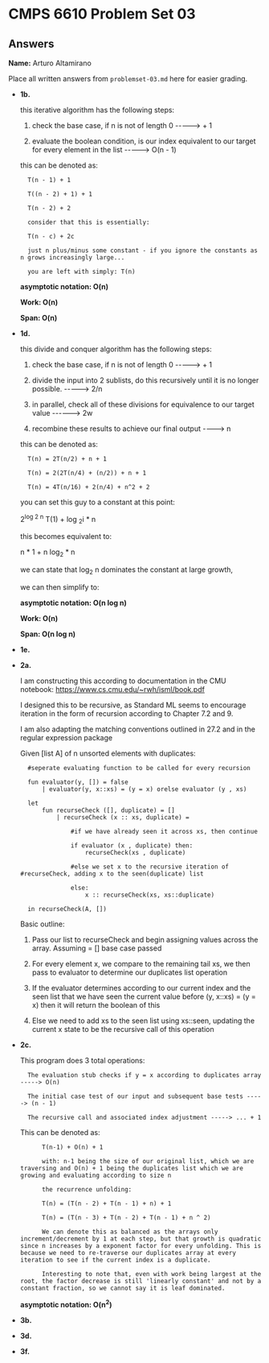 # CMPS 6610 Problem Set 03
## Answers

**Name:** Arturo Altamirano


Place all written answers from `problemset-03.md` here for easier grading.

- **1b.**

    this iterative algorithm has the following steps: 

    1. check the base case, if n is not of length 0 -----> + 1

    2. evaluate the boolean condition, is our index equivalent to our
       target for every element in the list  -----> O(n - 1)

    this can be denoted as: 

        T(n - 1) + 1

        T((n - 2) + 1) + 1 

        T(n - 2) + 2

        consider that this is essentially: 

        T(n - c) + 2c

        just n plus/minus some constant - if you ignore the constants as n grows increasingly large...
        
        you are left with simply: T(n)

    **asymptotic notation: O(n)**

    **Work: O(n)**

    **Span: O(n)**


- **1d.**

    this divide and conquer algorithm has the following steps: 

    1. check the base case, if n is not of length 0 -----> + 1

    2. divide the input into 2 sublists, do this recursively until it is 
       no longer possible. -----> 2/n

    3. in parallel, check all of these divisions for equivalence to our 
       target value ------> 2w
    
    4. recombine these results to achieve our final output ----> n

    this can be denoted as: 

        T(n) = 2T(n/2) + n + 1

        T(n) = 2(2T(n/4) + (n/2)) + n + 1

        T(n) = 4T(n/16) + 2(n/4) + n^2 + 2

    you can set this guy to a constant at this point:

    2<sup>log 2 n</sup> T(1) + log <sub>2</sub>i * n

    this becomes equivalent to:

    n * 1 + n log<sub>2</sub> * n

    we can state that log<sub>2</sub> n dominates the constant at large growth,
         
    we can then simplify to:

    **asymptotic notation: O(n log n)**

    **Work: O(n)**

    **Span: O(n log n)**

- **1e.**

    



    


- **2a.**

    I am constructing this according to documentation in the CMU notebook: https://www.cs.cmu.edu/~rwh/isml/book.pdf

    I designed this to be recursive, as Standard ML seems to encourage iteration in the form of recursion according to Chapter 7.2 and 9.

    I am also adapting the matching conventions outlined in 27.2 and in the regular expression package

    Given [list A] of n unsorted elements with duplicates:

        #seperate evaluating function to be called for every recursion

        fun evaluator(y, []) = false
            | evaluator(y, x::xs) = (y = x) orelse evaluator (y , xs)
        
        let 
            fun recurseCheck ([], duplicate) = []
                | recurseCheck (x :: xs, duplicate) = 

                    #if we have already seen it across xs, then continue 

                    if evaluator (x , duplicate) then:
                        recurseCheck(xs , duplicate)

                    #else we set x to the recursive iteration of #recurseCheck, adding x to the seen(duplicate) list

                    else:
                        x :: recurseCheck(xs, xs::duplicate)
        
        in recurseCheck(A, [])

    Basic outline: 

    1. Pass our list to recurseCheck and begin assigning values across 
       the array. Assuming = [] base case passed

    2. For every element x, we compare to the remaining tail xs, we then
       pass to evaluator to determine our duplicates list operation

    3. If the evaluator determines according to our current index and the 
       seen list that we have seen the current value before (y, x::xs) = (y = x) then it will return the boolean of this 

    4. Else we need to add xs to the seen list using xs::seen, updating 
       the current x state to be the recursive call of this operation 

- **2c.**

    This program does 3 total operations: 
        
        The evaluation stub checks if y = x according to duplicates array  -----> O(n)

        The initial case test of our input and subsequent base tests -----> (n - 1)

        The recursive call and associated index adjustment -----> ... + 1

    This can be denoted as: 

            T(n-1) + O(n) + 1

            with: n-1 being the size of our original list, which we are traversing and O(n) + 1 being the duplicates list which we are growing and evaluating according to size n 

            the recurrence unfolding: 

            T(n) = (T(n - 2) + T(n - 1) + n) + 1

            T(n) = (T(n - 3) + T(n - 2) + T(n - 1) + n ^ 2)

            We can denote this as balanced as the arrays only increment/decrement by 1 at each step, but that growth is quadratic since n increases by a exponent factor for every unfolding. This is because we need to re-traverse our duplicates array at every iteration to see if the current index is a duplicate. 

            Interesting to note that, even with work being largest at the root, the factor decrease is still 'linearly constant' and not by a constant fraction, so we cannot say it is leaf dominated.

    **asymptotic notation: O(n<sup>2</sup>)**


- **3b.**






- **3d.**





- **3f.**




